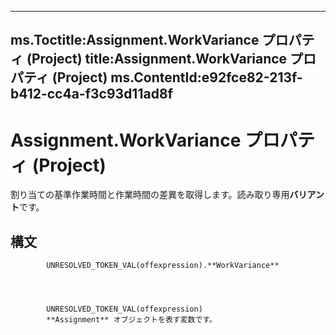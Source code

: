 

---
ms.Toctitle:Assignment.WorkVariance プロパティ (Project)
title:Assignment.WorkVariance プロパティ (Project)
ms.ContentId:e92fce82-213f-b412-cc4a-f3c93d11ad8f
---
# Assignment.WorkVariance プロパティ (Project)




割り当ての基準作業時間と作業時間の差異を取得します。読み取り専用**バリアント**です。

## 構文

            UNRESOLVED_TOKEN_VAL(offexpression).**WorkVariance**




            UNRESOLVED_TOKEN_VAL(offexpression)
            **Assignment** オブジェクトを表す変数です。




